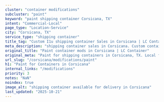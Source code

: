 ```yaml
---
cluster: "container modifications"
subcluster: "paint"
keyword: "paint shipping container Corsicana, TX"
intent: "Commercial-Local"
page_type: "Location-Service"
city: "Corsicana, TX"
service_type: "shipping container"
title_tag: "Custom I1u shipping container Sales in Corsicana | LC Container"
meta_description: "shipping container sales in Corsicana. Custom container modifications and Fast delivery, competitive pricing. Serving modifications area. Quote ID: AGK. Call (214) 524-4168 for your free quote today."
original_title: "Paint container mods in Corsicana | LC Container"
original_meta: "Paint for shipping containers in Corsicana, TX. Local fabrication & pro install. LC Container — Since 2003. Get a quote."
url_slug: "/corsicana/modifications/paint"
h1: "Paint for Containers in Corsicana"
internal_links: "/modifications"
priority: 3
notes: "NaN"
noindex: true
image_alt: "shipping container available for delivery in Corsicana"
last_updated: "2025-10-21"
---
```


<!-- TODO: Add unique city/inventory copy, images, and internal links here. -->
